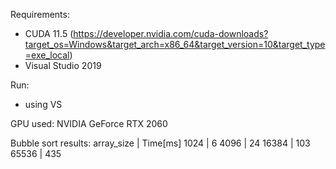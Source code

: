 Requirements:
 - CUDA 11.5 (https://developer.nvidia.com/cuda-downloads?target_os=Windows&target_arch=x86_64&target_version=10&target_type=exe_local)
 - Visual Studio 2019

Run:
 - using VS


GPU used: NVIDIA GeForce RTX 2060

Bubble sort results:
array_size	|	Time[ms]
1024		|	6
4096		|	24
16384		|	103
65536		|	435	